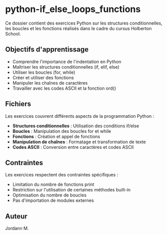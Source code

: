 # python-if_else_loops_functions

Ce dossier contient des exercices Python sur les structures conditionnelles, les boucles et les fonctions réalisés dans le cadre du cursus Holberton School.

## Objectifs d'apprentissage

- Comprendre l'importance de l'indentation en Python
- Maîtriser les structures conditionnelles (if, elif, else)
- Utiliser les boucles (for, while)
- Créer et utiliser des fonctions
- Manipuler les chaînes de caractères
- Travailler avec les codes ASCII et la fonction ord()

## Fichiers

Les exercices couvrent différents aspects de la programmation Python :

- **Structures conditionnelles** : Utilisation des conditions if/else
- **Boucles** : Manipulation des boucles for et while
- **Fonctions** : Création et appel de fonctions
- **Manipulation de chaînes** : Formatage et transformation de texte
- **Codes ASCII** : Conversion entre caractères et codes ASCII

## Contraintes

Les exercices respectent des contraintes spécifiques :
- Limitation du nombre de fonctions print
- Restriction sur l'utilisation de certaines méthodes built-in
- Optimisation du nombre de boucles
- Pas d'importation de modules externes

## Auteur

Jordann M.